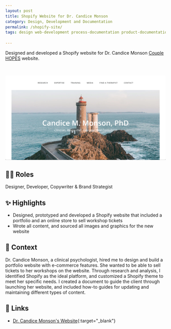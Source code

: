 ```yaml
---
layout: post
title: Shopify Website for Dr. Candice Monson
category: Design, Development and Documentation
permalink: /shopify-site/
tags: design web-development process-documentation product-documentation system-documentation user-documentation project-management 

---
```


Designed and developed a Shopify website for Dr. Candice Monson [Couple HOPES](https://couplehopes.com/) website.

<a href="https://www.candicemonson.com" target="_blank"><img src="/assets/images/shopify-site.png" class="table-wrapper" style="width:100%; max-height:20rem; object-fit:cover; overflow-y:clip; object-position: 100% 0; margin-top:2rem;" /></a>

## 👩‍💻 Roles

Designer, Developer, Copywriter & Brand Strategist 

## ✨ Highlights

- Designed, prototyped and developed a Shopify website that included a portfolio and an online store to sell workshop tickets
- Wrote all content, and sourced all images and graphics for the new website

## 📌 Context

Dr. Candice Monson, a clinical psychologist, hired me to design and build a portfolio website with e-commerce features. She wanted to be able to sell tickets to her workshops on the website. Through research and analysis, I identified Shopify as the ideal platform, and customized a Shopify theme to meet her specific needs. I created a document to guide the client through launching her website, and included how-to guides for updating and maintaining different types of content.

## 🔗 Links

- [Dr. Candice Monson's Website](https://candicemonson.com/){:target="_blank"}
